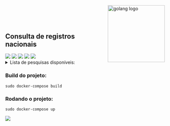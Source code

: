 <img align="right" src="https://i.pinimg.com/originals/f0/1f/69/f01f692c14ed47421cbc564ae4bf0ed3.png" alt="golang logo" width=180 />




<br><br><br><br>

<h2 style="margin-top: -10px;"> Consulta de registros nacionais </h2>


<img src="https://img.shields.io/badge/Docker-20.10.2-2CA5E0?style=for-the-badge&logo=docker&logoColor=white" rel>
<img src="https://img.shields.io/badge/Go-1.13.15-00ADD8?style=for-the-badge&logo=go&logoColor=white" rel>
<img src="https://img.shields.io/badge/Gin-00ADD8?style=for-the-badge&logo=go&logoColor=white" rel>
<img src="https://img.shields.io/badge/Alpine_Linux-3.12-1793D1?style=for-the-badge&logo=alpine-linux&logoColor=white" rel>
<img src="https://img.shields.io/badge/ElasticSearch-7.12-1793D1?style=for-the-badge&logo=elasticsearch&logoColor=white" rel>


<details>
<summary> Lista de pesquisas disponíveis:</summary>
    <ul style="list-style: square">
        <li>CNPJ:<pre><code>/api/cnpj/:cnpj</code></pre></li>
        <li>CFEF - Cref:<pre><code>/api/cref/:cref</code></pre></li>
        <li>CFEF - Cnpj:<pre><code>/api/crefpj/:cnpj</code></pre></li>
        <li>CFN - CFN:<pre><code>/api/cfn/codigo/:cfn</code></pre></li>
        <li>CFN - nome:<pre><code>/api/cfn/nome/:nome</code></pre></li>
    </ul>
</details>

<h3> Build do projeto: </h3>
<pre><code>sudo docker-compose build</code></pre>

<h3> Rodando o projeto: </h3>
<pre><code>sudo docker-compose up</code></pre>

<a href="https://eduardo-moro.github.io/entityValidator/">
<img src="https://img.shields.io/badge/View on-github pages-2CA5E0?style=for-the-badge&logo=github&logoColor=white" rel>
</a>
